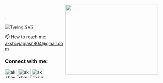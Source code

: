 <p style="padding-bottom: 20px;">
  <img align="right" 
       src="https://media.giphy.com/media/qgQUggAC3Pfv687qPC/giphy.gif"  
       height="230.88" 
       width="303.66" />
</p>

<p>.</p>

[![Typing SVG](https://readme-typing-svg.demolab.com?font=Fira+Code&weight=25&size=30&pause=1000&color=F70000&background=A2FFD600&width=435&lines=Hi%2C+I'm+Akshay+Jagiasi)](https://git.io/typing-svg)


📫 How to reach me: akshayjagiasi1804@gmail.com

<h3 align="left">Connect with me:</h3>

<p align="left">
  <a href="https://twitter.com/akshay_jagiasi" target="_blank">
    <img align="center" src="https://raw.githubusercontent.com/rahuldkjain/github-profile-readme-generator/master/src/images/icons/Social/twitter.svg" alt="akshay_jagiasi" height="30" width="40" />
  </a>
  <a href="https://linkedin.com/in/akshay-jagiasi-1bb909262" target="_blank">
    <img align="center" src="https://raw.githubusercontent.com/rahuldkjain/github-profile-readme-generator/master/src/images/icons/Social/linked-in-alt.svg" alt="akshay-jagiasi-1bb909262" height="30" width="40" />
  </a>
  <a href="https://instagram.com/akshayjagiasi_" target="_blank">
    <img align="center" src="https://raw.githubusercontent.com/rahuldkjain/github-profile-readme-generator/master/src/images/icons/Social/instagram.svg" alt="akshayjagiasi_" height="30" width="40" />
  </a>
</p>


